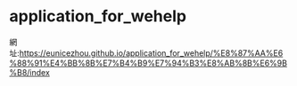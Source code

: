 # application_for_wehelp
網址:https://eunicezhou.github.io/application_for_wehelp/%E8%87%AA%E6%88%91%E4%BB%8B%E7%B4%B9%E7%94%B3%E8%AB%8B%E6%9B%B8/index
